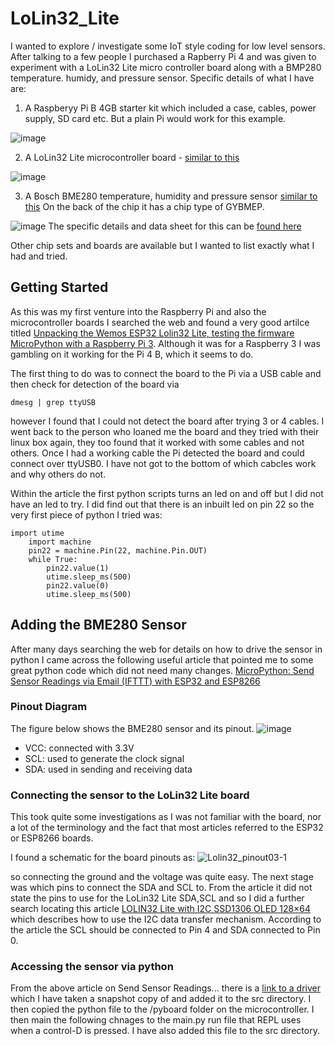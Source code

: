 # LoLin32_Lite
I wanted to explore / investigate some IoT style coding for low level sensors. After talking to a few people I purchased a Rapberry Pi 4 and was given to experiment with a LoLin32 Lite micro controller board along with a BMP280 temperature. humidy, and pressure sensor. Specific details of what I have are:
1. A Raspberyy Pi B 4GB starter kit which included a case, cables, power supply, SD card etc. But a plain Pi would work for this example.

![image](https://user-images.githubusercontent.com/1749237/123982404-ea1f5b00-d9ba-11eb-8dfb-0e5effd4d397.png)

2. A LoLin32 Lite microcontroller board - [similar to this](https://www.aliexpress.com/item/33009178296.html?spm=a2g0o.productlist.0.0.3b7e83c2eYM4Qc&aem_p4p_detail=202106300652273621360956122780025089981)
 
![image](https://user-images.githubusercontent.com/1749237/123981045-eccd8080-d9b9-11eb-8ae0-7d87e29ada70.png)

3. A Bosch BME280 temperature, humidity and pressure sensor [similar to this](https://www.amazon.co.uk/Beauneo-Compatible-Temperature-Atmospheric-Barometric/dp/B0967CWS8V/ref=sr_1_1_sspa?adgrpid=54933761882&dchild=1&gclid=EAIaIQobChMI_Kbj4MG_8QIVAWHmCh2PrgJwEAAYASAAEgLTG_D_BwE&hvadid=259027929567&hvdev=c&hvlocphy=1006948&hvnetw=g&hvqmt=b&hvrand=4946054706695607210&hvtargid=kwd-324412315802&hydadcr=5054_1827794&keywords=bmp280+sensor&qid=1625061483&sr=8-1-spons&psc=1&spLa=ZW5jcnlwdGVkUXVhbGlmaWVyPUEyOTVEWUlNODFUUEpKJmVuY3J5cHRlZElkPUEwMzM2OTI5MlY0MTBNQlUwWEFKOSZlbmNyeXB0ZWRBZElkPUEwNDE2OTI3MUE1UDYzMEtKSUYzVCZ3aWRnZXROYW1lPXNwX2F0ZiZhY3Rpb249Y2xpY2tSZWRpcmVjdCZkb05vdExvZ0NsaWNrPXRydWU=) On the back of the chip it has a chip type of GYBMEP.

![image](https://user-images.githubusercontent.com/1749237/123980392-687afd80-d9b9-11eb-836c-e2180710dec4.png)
The specific details and data sheet for this can be [found here](https://www.bosch-sensortec.com/media/boschsensortec/downloads/datasheets/bst-bme280-ds002.pdf)

Other chip sets and boards are available but I wanted to list exactly what I had and tried.
## Getting Started
As this was my first venture into the Raspberry Pi and also the microcontroller boards I searched the web and found a very good artilce titled
[Unpacking the Wemos ESP32 Lolin32 Lite, testing the firmware MicroPython with a Raspberry Pi 3](https://diyprojects.io/unpacking-wemos-esp32-lolin32-lite-testing-firmware-micropython-raspberry-pi-3/#.YNyD9i1Q1qs). Although it was for a Raspberry 3 I was gambling on it working for the Pi 4 B, which it seems to do.

The first thing to do was to connect the board to the Pi via a USB cable and then check for detection of the board via
```
dmesg | grep ttyUSB
```
however I found that I could not detect the board after trying 3 or 4 cables. I went back to the person who loaned me the board and they tried with their linux box again, they too found that it worked with some cables and not others. Once I had a working cable the Pi detected the board and could connect over ttyUSB0. I have not got to the bottom of which cabcles work and why others do not.

Within the article the first python scripts turns an led on and off but I did not have an led to try. I did find out that there is an inbuilt led on pin 22 so the very first piece of python I tried was:
```
import utime
    import machine
    pin22 = machine.Pin(22, machine.Pin.OUT)
    while True:
        pin22.value(1)
        utime.sleep_ms(500)
        pin22.value(0)
        utime.sleep_ms(500)
```
## Adding the BME280 Sensor
After many days searching the web for details on how to drive the sensor in python I came across the following useful article that pointed me to some great python code which did not need many changes. [MicroPython: Send Sensor Readings via Email (IFTTT) with ESP32 and ESP8266](https://microcontrollerslab.com/micropython-esp32-esp8266-send-sensor-readings-via-email-ifttt/)

### Pinout Diagram
The figure below shows the BME280 sensor and its pinout.
![image](https://user-images.githubusercontent.com/1749237/123993218-2905de80-d9c4-11eb-8afb-4228f1d9b0cf.png)
- VCC: connected with 3.3V
- SCL: used to generate the clock signal
- SDA: used in sending and receiving data

### Connecting the sensor to the LoLin32 Lite board
This took quite some investigations as I was not familiar with the board, nor a lot of the terminology and the fact that most articles referred to the ESP32 or ESP8266 boards.

I found a schematic for the board pinouts as:
![Lolin32_pinout03-1](https://user-images.githubusercontent.com/1749237/123993991-db3da600-d9c4-11eb-9fa6-9cf809c2d402.png)

so connecting the ground and the voltage was quite easy. The next stage was which pins to connect the SDA and SCL to. From the article it did not state the pins to use for the LoLin32 Lite SDA,SCL and so I did a further search locating this article [LOLIN32 Lite with I2C SSD1306 OLED 128×64](https://spiritdude.wordpress.com/2018/02/16/lolin32-lite-with-i2c-ssd1306-oled-128x64/) which describes how to use the I2C data transfer mechanism. According to the article the SCL should be connected to Pin 4 and SDA connected to Pin 0.

### Accessing the sensor via python
From the above article on Send Sensor Readings... there is a [link to a driver](https://raw.githubusercontent.com/robert-hh/BME280/master/bme280_int.py) which I have taken a snapshot copy of and added it to the src directory. I then copied the python file to the /pyboard folder on the microcontroller. I then main the following chnages to the main.py run file that REPL uses when a control-D is pressed. I have also added this file to the src directory.

